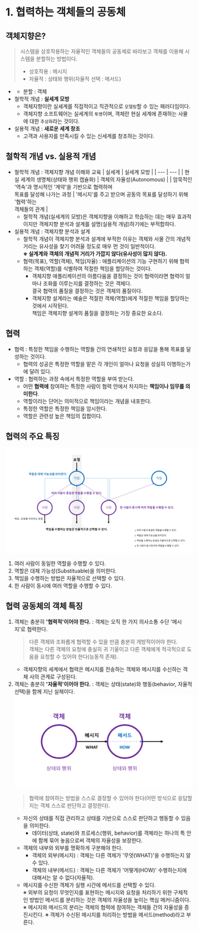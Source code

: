 # 1. 협력하는 객체들의 공동체

## 객체지향은?
> 시스템을 상호작용하는 자율적인 객체들의 공동체로 바라보고 객체를 이용해 시스템을 분할하는 방법이다.
> - 상호작용 : 메시지
> - 자율적 : 상태와 행위(자율적 선택 : 메서드)
- - 분할 : 객체
- 철학적 개념 : **실세계 모방**
  - 객체지향이란 실셰계를 직접적이고 직관적으로 `모델링`할 수 있는 패러다임이다.
  - 객체지향 소프트웨어는 실세계의 `투영`이며, 객체란 현실 세계에 존재하는 사물에 대한 `추상화`라는 것이다.
- 실용적 개념 : **새로운 세계 창조**
  - 고객과 사용자를 만족시킬 수 있는 신세계를 창조하는 것이다.

## 철학적 개념 vs. 실용적 개념
- 철학적 개념 : 객체지향 개념 이해와 교육
  | 실세계 | 실세계 모방 |
  | --- | --- |
  | 현실 세계의 생명체(상태와 행위 캡슐화)  | 객체의 자율성(Autonomous) |
  | 암묵적인 '역속'과 명시적인 '계약'을 기반으로 협력하며 <br/> 목표를 달성해 나가는 과정 | '메시지'를 주고 받으며 공동의 목표를 달성하기 위해 '협력'하는 <br/> 객체들의 관계 |
  - 철학적 개념(실세계의 모방)은 객체지향을 이해하고 학습하는 데는 매우 효과적이지만 객체지향 분석과 설계를 설명(실용적 개념)하기에는 부적합하다.
- 실용적 개념 : 객체지향 분석과 설계
  - 철학적 개념이 객체지향 분석과 설계에 부적한 이유는 객체와 사물 간의 개념적 거리는 유사성을 찾기 어려울 정도로 매우 먼 것이 일반적이다.  
    **※ 실계계와 객체의 개념적 거리가 가깝지 않다(유사성이 많지 않다).**
  - 협력(목표), 역할(객체), 책임(자율) : 애플리케이션의 기능 구현하기 위해 협력하는 객체(역할)를 식별하여 적절한 책임을 할당하는 것이다.
    - 객체지향 애플리케이션의 아름다움을 결정하는 것이 협력이라면 협력이 얼마나 조화를 이루는지를 결정하는 것은 객체다.  
      결국 협력의 품질을 결정하는 것은 객체의 품질이다.
    - 객체지향 설계라는 예술은 적절한 객체(역할)에게 적절한 책임을 할당하는 것에서 시작된다.  
      책임은 객체지향 설계의 품질을 결정하는 가장 중요한 요소다.

## 협력
- 협력 : 특정한 책임을 수행하는 역할들 간의 연쇄적인 요청과 응답을 통해 목표를 달성하는 것이다.
  - 협력의 성공은 특정한 역할을 맡은 각 개인이 얼마나 요청을 성실히 이행하는가에 달려 있다.
- 역할 : 협력하는 과정 속에서 특정한 역할을 부여 받는다.
  - 어떤 **협력에** 참여하는 특정한 사람이 협력 안에서 차지하는 **책임이나 임무를 의미한다**.
  - 역할이라는 단어는 의미적으로 책임이라는 개념을 내포한다.
  - 특정한 역할은 특정한 책임을 암시한다.
  - 역할은 관련성 높은 책임의 집합이다.

## 협력의 주요 특징
![](./Ch01_CollaborationFeatures.png)

1. 여러 사람이 동일한 역할을 수행할 수 있다.
1. 역할은 대체 가능성(Substituable)을 의미한다.
1. 책임을 수행하는 방법은 자율적으로 선택할 수 있다.
1. 한 사람이 동시에 여러 역할을 수행할 수 있다.

## 협력 공동체의 객체 특징
1. 객체는 충분히 **'협력적'이어야 한다.** : 객체는 오직 한 가지 의사소통 수단 '메시지'로 협력한다.
   > 다른 객체와 조화롭게 협력할 수 있을 만큼 충분히 개방적이어야 한다.  
   > 객체는 다른 객체의 요청에 충실히 귀 기울이고 다른 객체에게 적극적으로 도움을 요청할 수 있어야 한다(능동적 존재).
   - 객체지향의 세계에서 협력은 메시지를 전송하는 객체와 메시지를 수신하는 객체 사의 관계로 구성된다.
1. 객체는 충분히 **'자율적'이어야 한다.** : 객체는 상태(state)와 행동(behavior, 자율적 선택)을 함께 지닌 실체이다.  
   ![](./Ch01_ObjectAutonomous..png)  
   > 협력에 참여하는 방법을 스스로 결정할 수 있어야 한다(어떤 방식으로 응답할지는 객체 스스로 판단하고 결정한다).  
   - 자신의 상태를 직접 관리하고 상태를 기반으로 스스로 판단하고 행동할 수 있음을 의미한다.
     - 데이터(상태, state)와 프로세스(행위, behavior)를 객체라는 하나의 특 안에 함께 묶어 놓음으로써 객체의 자율성을 보장한다.
   - 객체의 내부와 외부를 명확하게 구분해야 한다.
     - 객체의 외부(메시지) : 객체는 다른 객체가 '무엇(WHAT)'을 수행하는지 알 수 있다.
     - 객체의 내부(메서드) : 객체는 다른 객체가 '어떻게(HOW)' 수행하는지에 대해서는 알 수 없다(자율적).
   - 메시지를 수신한 객체가 실행 시간에 메서드를 선택할 수 있다.  
     ※ 외부의 요청이 무엇인지를 표현하는 메시지와 요청을 처리하기 위한 구체적인 방법인 메서드를 분리하는 것은 객체의 자율성을 높이는 핵심 메커니즘이다.  
     ※ 메시지와 메서드의 분리는 객체의 협력에 참여하는 객체들 간의 자율성을 증진시킨다.
     ※ 객체가 수신된 메시지를 처리하는 방법을 메서드(method)라고 부른다.  